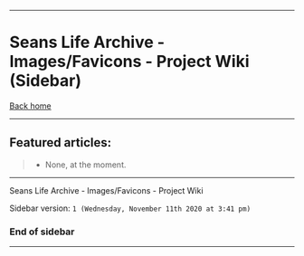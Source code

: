 
***

# Seans Life Archive - Images/Favicons - Project Wiki (Sidebar)

[Back home](https://github.com/seanpm2001/SeansLifeArchive_Images_Favicons/wiki/)

***

## Featured articles:

> * None, at the moment.

***

Seans Life Archive - Images/Favicons - Project Wiki

Sidebar version: `1 (Wednesday, November 11th 2020 at 3:41 pm)`

### End of sidebar

***

